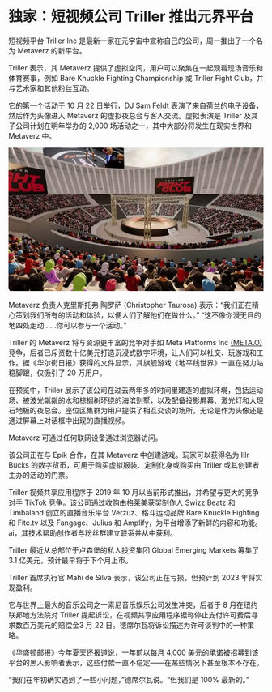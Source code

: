 # 独家：短视频公司 Triller 推出元界平台




短视频平台 Triller Inc 是最新一家在元宇宙中宣称自己的公司，周一推出了一个名为 Metaverz 的新平台。

Triller 表示，其 Metaverz 提供了虚拟空间，用户可以聚集在一起观看现场音乐和体育赛事，例如 Bare Knuckle Fighting Championship 或 Triller Fight Club，并与艺术家和其他粉丝互动。

它的第一个活动于 10 月 22 日举行，DJ Sam Feldt 表演了来自荷兰的电子设备，然后作为头像进入 Metaverz 的虚拟夜总会与客人交流。虚拟表演是 Triller 及其子公司计划在明年举办的 2,000 场活动之一，其中大部分将发生在现实世界和 Metaverz 中。

![元宇宙](92.jpg)



Metaverz 负责人克里斯托弗·陶罗萨 (Christopher Taurosa) 表示：“我们正在精心策划我们所有的活动和体验，以便人们了解他们在做什么。” “这不像你漫无目的地四处走动......你可以参与一个活动。”

Triller 的 Metaverz 将与资源更丰富的竞争对手如 Meta Platforms Inc [(META.O)](https://www.reuters.com/companies/META.O)竞争，后者已斥资数十亿美元打造沉浸式数字环境，让人们可以社交、玩游戏和工作。据《华尔街日报》获得的文件显示，其旗舰游戏《地平线世界》一直在努力站稳脚跟，仅吸引了 20 万用户。

在预览中，Triller 展示了该公司在过去两年多的时间里建造的虚拟环境，包括运动场、被波光粼粼的水和棕榈树环绕的海滨别墅，以及配备投影屏幕、激光灯和大理石地板的夜总会。座位区集群为用户提供了相互交谈的场所，无论是作为头像还是通过屏幕上对话框中出现的直播视频。

Metaverz 可通过任何联网设备通过浏览器访问。

该公司正在与 Epik 合作，在其 Metaverz 中创建游戏。玩家可以获得名为 Illr Bucks 的数字货币，可用于购买虚拟服装、定制化身或购买由 Triller 或其创建者主办的活动的门票。

Triller 视频共享应用程序于 2019 年 10 月以当前形式推出，并希望与更大的竞争对手 TikTok 竞争。该公司通过收购由格莱美获奖制作人 Swizz Beatz 和 Timbaland 创立的直播音乐平台 Verzuz、格斗运动品牌 Bare Knuckle Fighting 和 Fite.tv 以及 Fangage、Julius 和 Amplify，为平台增添了新鲜的内容和功能。 ai，其技术帮助创作者与粉丝群建立联系并从中获利。

Triller 最近从总部位于卢森堡的私人投资集团 Global Emerging Markets 筹集了 3.1 亿美元，预计最早将于下个月上市。

Triller 首席执行官 Mahi de Silva 表示，该公司正在亏损，但预计到 2023 年将实现盈利。

它与世界上最大的音乐公司之一索尼音乐娱乐公司发生冲突，后者于 8 月在纽约联邦地方法院对 Triller 提起诉讼，在视频共享应用程序据称停止支付许可费后寻求数百万美元的赔偿金3 月 22 日。德席尔瓦将诉讼描述为许可谈判中的一种策略。

《华盛顿邮报》今年夏天还报道说，一年前以每月 4,000 美元的承诺被招募到该平台的黑人影响者表示，这些付款一直不稳定——在某些情况下甚至根本不存在。

“我们在年初确实遇到了一些小问题，”德席尔瓦说。“但我们是 100% 最新的。”
